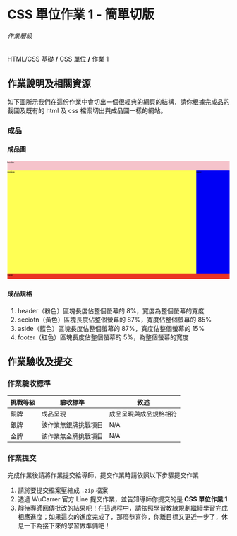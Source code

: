 # CSS 單位作業 1 - 簡單切版

###### 作業層級
HTML/CSS 基礎 **/** CSS 單位 **/** 作業 1

## 作業說明及相關資源
如下圖所示我們在這份作業中會切出一個很經典的網頁的結構，請你根據完成品的截圖及既有的 html 及 css 檔案切出與成品圖一樣的網站。

### 成品

#### 成品圖
![成品圖](./%E6%88%90%E5%93%81%E5%9C%96.png)

#### 成品規格
1. header（粉色）區塊長度佔整個螢幕的 8%，寬度為整個螢幕的寬度
2. seciotn（黃色）區塊長度佔整個螢幕的 87%，寬度佔整個螢幕的 85%
3. aside（藍色）區塊長度佔整個螢幕的 87%，寬度佔整個螢幕的 15%
4. footer（紅色）區塊長度佔整個螢幕的 5%，為整個螢幕的寬度

## 作業驗收及提交

### 作業驗收標準
|挑戰等級|驗收標準|敘述|
|-|-|-|
|銅牌|成品呈現|成品呈現與成品規格相符|
|銀牌|該作業無銀牌挑戰項目|N/A|
|金牌|該作業無金牌挑戰項目|N/A|

### 作業提交
完成作業後請將作業提交給導師，提交作業時請依照以下步驟提交作業

1. 請將要提交檔案壓縮成 `.zip` 檔案
2. 透過 WuCarrer 官方 Line 提交作業，並告知導師你提交的是 **CSS 單位作業 1**
3. 靜待導師回傳批改的結果吧！在這過程中，請依照學習教練規劃繼續學習完成相應進度；如果這次的進度完成了，那麼恭喜你，你離目標又更近一步了，休息一下為接下來的學習做準備吧！